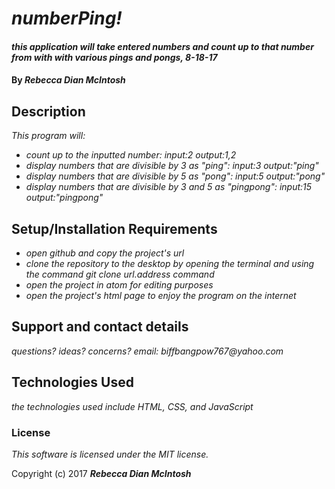 # _numberPing!_

#### _this application will take entered numbers and count up to that number from with with various pings and pongs, 8-18-17_

#### By _**Rebecca Dian McIntosh**_

## Description

_This program will:_
* _count up to the inputted number: input:2 output:1,2_
* _display numbers that are divisible by 3 as "ping": input:3 output:"ping"_
* _display numbers that are divisible by 5 as "pong": input:5 output:"pong"_
* _display numbers that are divisible by 3 and 5 as "pingpong": input:15 output:"pingpong"_
## Setup/Installation Requirements

* _open github and copy the project's url_
* _clone the repository to the desktop by opening the terminal and using the command git clone url.address command_
* _open the project in atom for editing purposes_
* _open the project's html page to enjoy the program on the internet_

## Support and contact details

_questions? ideas? concerns? email: biffbangpow767@yahoo.com_

## Technologies Used

_the technologies used include HTML, CSS, and JavaScript_

### License

*This software is licensed under the MIT license.*

Copyright (c) 2017 **_Rebecca Dian McIntosh_**
